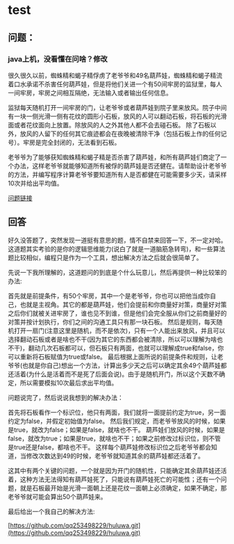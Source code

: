 # test

## 问题：

### java上机，没看懂在问啥？修改

很久很久以前，蜘蛛精和蝎子精俘虏了老爷爷和49名葫芦娃，蜘蛛精和蝎子精流着口水承诺不杀害任何葫芦娃，但是将他们关进一个有50间牢房的监狱里，每人一间牢房，牢房之间相互隔绝，无法输入或者输出任何信息。

监狱每天随机打开一间牢房的门，让老爷爷或者葫芦娃到院子里来放风。院子中间有一块一侧光滑一侧有花纹的圆形小石板，放风的人可以翻动石板，将石板的光滑面或者花纹面向上放置。除放风的人之外其他人都不会去碰石板。 除了石板以外，放风的人留下的任何其它痕迹都会在夜晚被清除干净（包括石板上作的任何记号）。牢房是完全封闭的，无法看到石板。

老爷爷为了能够获知蜘蛛精和蝎子精是否杀害了葫芦娃，和所有葫芦娃们商定了一个办法，这样老爷爷就能够知道所有被俘的葫芦娃是否还健在。请帮助设计老爷爷的方法，并编写程序计算老爷爷要知道所有人是否都健在可能需要多少天，请采样10次并给出平均值。

[问题链接](https://www.zhihu.com/question/298769574)

## 回答



好久没答题了，突然发现一道挺有意思的题，情不自禁来回答一下，不一定对哈。
这道题其实考验的是你的逻辑思维能力(说白了就是一道脑筋急转弯)，和一些算法题比较相似，编程只是作为一个工具，想出解决方法之后就会很简单了。

先说一下我所理解的，这道题问的到底是个什么玩意儿，然后再提供一种比较笨的办法:

首先就是前提条件，有50个牢房，其中一个是老爷爷，你也可以把他当成你自己，也就是主视角。其它的都是葫芦娃，他们会提前和你商量好对策，商量好对策之后你们就被关进牢房了，谁也见不到谁，但是他们会完全服从你们之前商量好的对策并按计划执行，你们之间的沟通工具只有那一块石板。
然后是规则，每天随机打开一扇门(注意这里是随机，而不是依次)，只有一个人能出来放风，并且可以选择翻动石板或者是啥也不干(因为其它的东西都会被清除，所以可以理解为啥也不干)，翻动几次石板都可以，但石板只有两面，也就可以理解成true和false，你可以重新将石板赋值为true或false。
最后根据上面所说的前提条件和规则，让老爷爷(也就是你自己)想出一个方法，计算出多少天之后可以确定其余49个葫芦娃都还活着(为什么是活着而不是死了后面会说)。由于是随机开门，所以这个天数不确定，所以需要模拟10次最后求出平均值。

问题说完了，然后说说我想到的解决办法：

首先将石板看作一个标识位，他只有两面，我们就将一面提前约定为true，另一面约定为false，并假定初始值为false。
然后我们规定，而老爷爷放风的时候，如果是true，就改为false；如果是false，就啥也不干。
葫芦娃们放风的时候，如果是false，就改为true；如果是true，就啥也不干；如果之前修改过标识位，则不管是true还是false，都啥也不干。
这样每个葫芦娃修改标识位之后老爷爷都会知道，当修改次数达到49的时候，老爷爷就知道其余的葫芦娃都还活着了。

这其中有两个关键的问题，一个就是因为开门的随机性，只能确定其余葫芦娃还活着，这种方法无法得知有葫芦娃死了，只能说有葫芦娃死亡的可能性；还有一个问题，就是石板最开始是光滑一面朝上还是花纹一面朝上必须确定，如果不确定，那老爷爷就可能会算出50个葫芦娃来。

最后给出一个我自己的解决方法:

[https://github.com/qq253498229/huluwa.git](https://github.com/qq253498229/huluwa.git)